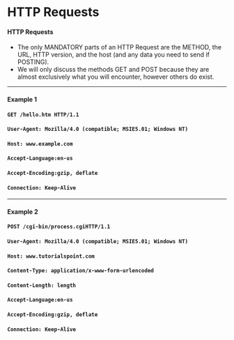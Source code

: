 # HTTP Requests

#### **HTTP Requests**

* The only MANDATORY parts of an HTTP Request are the METHOD, the URL, HTTP version, and the host \(and any data you need to send if POSTING\).
* We will only discuss the methods GET and POST because they are almost exclusively what you will encounter, however others do exist.

---

#### Example 1

#### `GET /hello.htm HTTP/1.1`

#### `User-Agent: Mozilla/4.0 (compatible; MSIE5.01; Windows NT)`

#### `Host: www.example.com`

#### `Accept-Language:en-us`

#### `Accept-Encoding:gzip, deflate`

#### `Connection: Keep-Alive`

---

#### Example 2

#### `POST /cgi-bin/process.cgiHTTP/1.1`

#### `User-Agent: Mozilla/4.0 (compatible; MSIE5.01; Windows NT)`

#### `Host: www.tutorialspoint.com`

#### `Content-Type: application/x-www-form-urlencoded`

#### `Content-Length: length`

#### `Accept-Language:en-us`

#### `Accept-Encoding:gzip, deflate`

#### `Connection: Keep-Alive`



